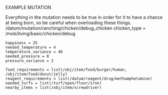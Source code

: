 
EXAMPLE MUTATION

Everything in the mutation needs to be true in order for it to have a chance at being born, so be careful when overloading these things.
/datum/mutation/ranching/chicken/debug_chicken
	chicken_type = /mob/living/basic/chicken/debug

	happiness = 25
	needed_temperature = 4
	temperature_variance = 40
	needed_pressure = 0
	pressure_variance = 2

	food_requirements = list(/obj/item/food/burger/human, /obj/item/food/donut/jelly)
	reagent_requirements = list(/datum/reagent/drug/methamphetamine)
	needed_turfs = list(/turf/open/floor/iron)
	nearby_items = list(/obj/item/screwdriver)

